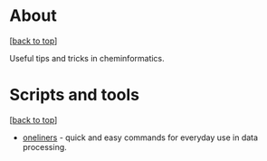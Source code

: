 # About
[[back to top](#about)]

Useful tips and tricks in cheminformatics.

# Scripts and tools
[[back to top](#about)]

- [oneliners](./scripts-and-tools/oneliners.md) - quick and easy commands for everyday use in data processing.
